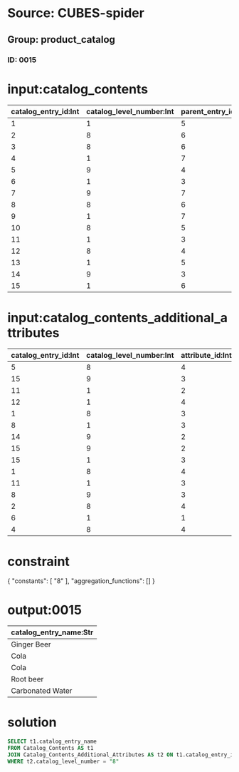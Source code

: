 # Source: CUBES-spider
## Group: product_catalog
### ID: 0015

# input:catalog_contents

| catalog_entry_id:Int | catalog_level_number:Int | parent_entry_id:Int | previous_entry_id:Int | next_entry_id:Int | catalog_entry_name:Str | product_stock_number:Str | price_in_dollars:Dbl | price_in_euros:Dbl | price_in_pounds:Dbl | capacity:Str | length:Str | height:Str | width:Str |
|---|---|---|---|---|---|---|---|---|---|---|---|---|---|
| 1 | 1 | 5 | 9 | 7 | Cola | 89 cp | 200.78 | 159.84 | 172.17 | 1 | 3 | 9 | 5 |
| 2 | 8 | 6 | 9 | 8 | Root beer | 37 hq | 687.59 | 590.11 | 471.78 | 8 | 6 | 5 | 6 |
| 3 | 8 | 6 | 6 | 1 | Cream Soda | 52 ee | 360.5 | 202.32 | 110.32 | 5 | 9 | 7 | 8 |
| 4 | 1 | 7 | 8 | 6 | Carbonated Water | 15 mr | 667.89 | 458.45 | 349.01 | 8 | 6 | 2 | 1 |
| 5 | 9 | 4 | 7 | 6 | Ginger Beer | 42 cp | 616.22 | 537.66 | 405.75 | 5 | 5 | 7 | 9 |
| 6 | 1 | 3 | 4 | 8 | Tizer | 61 py | 642.37 | 434.21 | 331.43 | 6 | 6 | 7 | 1 |
| 7 | 9 | 7 | 3 | 3 | Vimto | 01 ap | 745.02 | 510.32 | 497.4 | 6 | 9 | 6 | 5 |
| 8 | 8 | 6 | 5 | 3 | Ramune | 53 bg | 574.35 | 441.82 | 440.52 | 4 | 4 | 7 | 5 |
| 9 | 1 | 7 | 9 | 9 | Sprite Lemo | 24 ec | 952.37 | 703.17 | 433.82 | 8 | 7 | 1 | 3 |
| 10 | 8 | 5 | 6 | 6 | Dr Pepper | 26 op | 777.41 | 616.54 | 572.41 | 1 | 6 | 1 | 6 |
| 11 | 1 | 3 | 6 | 9 | Diet Pepsi | 49 jg | 808.31 | 643.77 | 515.62 | 9 | 8 | 3 | 3 |
| 12 | 8 | 4 | 5 | 3 | Diet Mountain Dew | 96 zx | 883.43 | 752.87 | 678.01 | 8 | 8 | 1 | 3 |
| 13 | 1 | 5 | 9 | 1 | Mountain Dew | 49 cz | 475.79 | 457.4 | 335.63 | 7 | 8 | 4 | 5 |
| 14 | 9 | 3 | 5 | 8 | Fenta Orange | 65 wc | 415.92 | 385.85 | 371.9 | 7 | 4 | 3 | 7 |
| 15 | 1 | 6 | 8 | 9 | Wanglaoji | 51 kr | 533.6 | 498.62 | 422.71 | 4 | 5 | 8 | 8 |

# input:catalog_contents_additional_attributes

| catalog_entry_id:Int | catalog_level_number:Int | attribute_id:Int | attribute_value:Str |
|---|---|---|---|
| 5 | 8 | 4 | 1 |
| 15 | 9 | 3 | 0 |
| 11 | 1 | 2 | 0 |
| 12 | 1 | 4 | 0 |
| 1 | 8 | 3 | 1 |
| 8 | 1 | 3 | 1 |
| 14 | 9 | 2 | 0 |
| 15 | 9 | 2 | 0 |
| 15 | 1 | 3 | 1 |
| 1 | 8 | 4 | 0 |
| 11 | 1 | 3 | 1 |
| 8 | 9 | 3 | 0 |
| 2 | 8 | 4 | 1 |
| 6 | 1 | 1 | 1 |
| 4 | 8 | 4 | 0 |

# constraint

{
  "constants": [
    "8"
  ],
  "aggregation_functions": []
}

# output:0015

| catalog_entry_name:Str |
|---|
| Ginger Beer |
| Cola |
| Cola |
| Root beer |
| Carbonated Water |

# solution

```sql
SELECT t1.catalog_entry_name
FROM Catalog_Contents AS t1
JOIN Catalog_Contents_Additional_Attributes AS t2 ON t1.catalog_entry_id = t2.catalog_entry_id
WHERE t2.catalog_level_number = "8"
```

